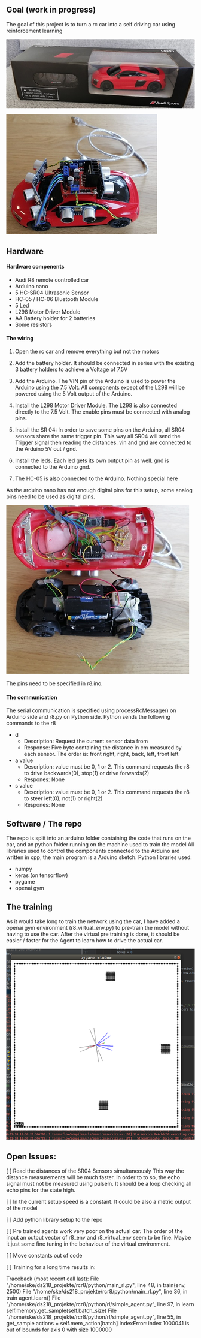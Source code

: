 
## Goal (work in progress)

The goal of this project is to turn a rc car into a self driving car using reinforcement learning

![alt text](img/box.jpg "box.jpg")       

![alt text](img/r8_complete.jpg "Logo Title Text 1")


## Hardware

#### Hardware compenents
* Audi R8 remote controlled  car
* Arduino nano
* 5 HC-SR04 Ultrasonic Sensor
* HC-05 / HC-06 Bluetooth Module
* 5 Led
* L298 Motor Driver Module
* AA Battery holder for 2 batteries
* Some resistors


#### The wiring
1) Open the rc car and remove everything but not the motors
1) Add the battery holder. It should be connected in series with the existing 3 battery holders to achieve a Voltage of 7.5V

1) Add the Arduino. The VIN pin of the Arduino is used to power the Arduino using the 7.5 Volt. All components except of the L298 will be powered using the 5 Volt output of the Arduino.
1) Install the L298 Motor Driver Module. The L298 is also connected directly to the 7.5 Volt. The enable pins must be connected with analog pins.
1) Install the SR 04: 
In order to save some pins on the Arduino, all SR04 sensors share the same trigger pin. This way all SR04 will send the Trigger signal then reading the distances.
vin and gnd are connected to the Arduino 5V out / gnd.
1) Install the leds. Each led gets its own output pin as well. gnd is connected to the Arduino gnd.
1) The HC-05 is also connected to the Arduino. Nothing special here

As the arduino nano has not enough digital pins for this setup, some analog pins need to be used as digital pins. 

![alt text](img/r8_complete_open.jpg "Logo Title Text 1")

The pins need to be specified in r8.ino.



#### The communication

The serial communication is specified using processRcMessage() on Arduino side and r8.py on Python side. Python sends the following commands to the r8 

* d 
    * Description: Request the current sensor data from 
    * Response: Five byte containing the distance in cm measured by each sensor. The order is: front right, right, back, left, front left
* a value
    * Description: value must be 0, 1 or 2. This command requests the r8 to drive backwards(0), stop(1) or drive forwards(2) 
    * Respones: None
* s value
    * Description: value must be 0, 1 or 2. This command requests the r8 to steer left(0), not(1) or right(2) 
    * Respones: None
    
## Software / The repo

The repo is split into an arduino folder containing the code that runs on the car, and an python folder running on the machine used to train the model
All libraries used to control the components connected to the Arduino ard written in cpp, the main program is a Arduino sketch.
Python libraries used:
* numpy
* keras (on tensorflow)
* pygame
* openai gym

## The training

As it would take long to train the network using the car, I have added a openai gym environment (r8_virtual_env.py) to pre-train the model without having to use the car. 
After the virtual pre training is done, it should be easier / faster for the Agent to learn how to drive the actual car.

![alt text](img/virtual_r8.png "Logo Title Text 1")


## Open Issues:

[    ] Read the distances of the SR04 Sensors simultaneously
This way the distance measurements will be much faster. In order to to so, the echo signal must not be measured using pulseIn. It should be a loop checking all echo pins for the state high.

[    ] In the current setup speed is a constant. It could be also a metric output of the model

[    ] Add python library setup to the repo 

[    ] Pre trained agents work very poor on the actual car.
The order of the input an output vector of r8_env and r8_virtual_env seem to be fine. Maybe it just some fine tuning in the behaviour of the virtual environment.

[    ] Move constants out of code

[    ] Training for a long time results in:

Traceback (most recent call last):
  File "/home/ske/ds218_projekte/rcr8/python/main_rl.py", line 48, in <module>
    train(env, 2500)
  File "/home/ske/ds218_projekte/rcr8/python/main_rl.py", line 36, in train
    agent.learn()
  File "/home/ske/ds218_projekte/rcr8/python/rl/simple_agent.py", line 97, in learn
    self.memory.get_sample(self.batch_size)
  File "/home/ske/ds218_projekte/rcr8/python/rl/simple_agent.py", line 55, in get_sample
    actions = self.mem_action[batch]
IndexError: index 1000041 is out of bounds for axis 0 with size 1000000
